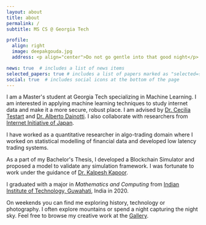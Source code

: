 ```yaml
---
layout: about
title: about
permalink: /
subtitle: MS CS @ Georgia Tech

profile:
  align: right
  image: deepakgouda.jpg
  address: <p align="center">Do not go gentle into that good night</p>

news: true  # includes a list of news items
selected_papers: true # includes a list of papers marked as "selected={true}"
social: true  # includes social icons at the bottom of the page
---
```


I am a Master's student at Georgia Tech specializing in Machine Learning. I am interested in applying machine learning techniques to study internet data and make it a more secure, robust place. I am advised by [Dr. Cecilia Testart](https://www.cc.gatech.edu/people/cecilia-testart) and [Dr. Alberto Dainotti](https://faculty.cc.gatech.edu/~adainotti6/). I also collaborate with researchers from [Internet Initiative of Japan](https://www.iijlab.net).

I have worked as a quantitative researcher in algo-trading domain where I worked on statistical modelling of financial
data and developed low latency trading systems.

As a part of my Bachelor's Thesis, I developed a Blockchain Simulator and proposed a model to validate any
simulation framework. I was fortunate to work under the guidance of [Dr. Kalpesh Kapoor](https://www.iitg.ac.in/kalpesh/).

I graduated with a major in *Mathematics and Computing* from
[Indian Institute of Technology, Guwahati](https://www.iitg.ac.in/), India in 2020.

On weekends you can find me exploring history, technology or photography. I often explore mountains or spend a night capturing the night sky. Feel free to browse my creative work
at the [Gallery](/shots).
